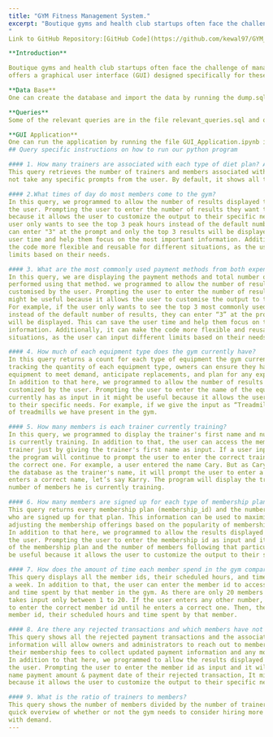 ```yaml
---
title: "GYM Fitness Management System."
excerpt: "Boutique gyms and health club startups often face the challenge of managing their operations effectively while keeping costs low. Our application offers a graphical user interface (GUI) designed specifically for these businesses, prioritizing simplicity and affordability.
"
Link to GitHub Repository:[GitHub Code](https://github.com/kewal97/GYM_Fitness_Management_System).

**Introduction**

Boutique gyms and health club startups often face the challenge of managing their operations effectively while keeping costs low. Our application 
offers a graphical user interface (GUI) designed specifically for these businesses, prioritizing simplicity and affordability.

**Data Base**
One can create the database and import the data by running the dump.sql file in your SQL Workbench.

**Queries**
Some of the relevant queries are in the file relevant_queries.sql and one can run this file in SQL Workbench.

**GUI Application**
One can run the application by running the file GUI_Application.ipynb in the jupyter notebook.
## Query specific instructions on how to run our python program

#### 1. How many trainers are associated with each type of diet plan? And how many members are following each type of diet plan? And (keto, diabetic etc.)?
This query retrieves the number of trainers and members associated with each diet plan, such as keto and diabetic. Because it is a summary query, it was designed to
not take any specific prompts from the user. By default, it shows all the trainers and the respective diet plan made by each trainer.

#### 2.What times of day do most members come to the gym?
In this query, we programmed to allow the number of results displayed to be customized by
the user. Prompting the user to enter the number of results they want to view might be useful
because it allows the user to customize the output to their specific needs. For example, if the
user only wants to see the top 3 peak hours instead of the default number of results, they
can enter "3" at the prompt and only the top 3 results will be displayed. This can save the
user time and help them focus on the most important information. Additionally, it can make
the code more flexible and reusable for different situations, as the user can input different
limits based on their needs.

#### 3. What are the most commonly used payment methods from both expenses and payments?
In this query, we are displaying the payment methods and total number of transactions
performed using that method. we programmed to allow the number of results displayed to be
customised by the user. Prompting the user to enter the number of results they want to view
might be useful because it allows the user to customise the output to their specific needs.
For example, if the user only wants to see the top 3 most commonly used payment methods
instead of the default number of results, they can enter “3” at the prompt and only 3 results
will be displayed. This can save the user time and help them focus on the most important
information. Additionally, it can make the code more flexible and reusable for different
situations, as the user can input different limits based on their needs.

#### 4. How much of each equipment type does the gym currently have?
In this query returns a count for each type of equipment the gym currently has on hand. By
tracking the quantity of each equipment type, owners can ensure they have enough
equipment to meet demand, anticipate replacements, and plan for any expansions.
In addition to that here, we programmed to allow the number of results displayed to be
customized by the user. Prompting the user to enter the name of the equipment the gym
currently has as input in it might be useful because it allows the user to customize the output
to their specific needs. For example, if we give the input as “Treadmill” it will give the number
of treadmills we have present in the gym.

#### 5. How many members is each trainer currently training?
In this query, we programmed to display the trainer's first name and number of members he
is currently training. In addition to that, the user can access the member count of each
trainer just by giving the trainer's first name as input. If a user inputs a wrong trainer name,
the program will continue to prompt the user to enter the correct trainer name until he enters
the correct one. For example, a user entered the name Cary. But as Cary is not present in
the database as the trainer's name, it will prompt the user to enter a correct name. If the user
enters a correct name, let’s say Karry. The program will display the trainer’s first name and
number of members he is currently training.

#### 6. How many members are signed up for each type of membership plan?
This query returns every membership plan (membership_id) and the number of members
who are signed up for that plan. This information can be used to maximize revenue by
adjusting the membership offerings based on the popularity of membership plans.
In addition to that here, we programmed to allow the results displayed to be customized by
the user. Prompting the user to enter the membership id as input and it will give a description
of the membership plan and the number of members following that particular plan, it might
be useful because it allows the user to customize the output to their specific needs.

#### 7. How does the amount of time each member spend in the gym compare to their scheduled hours for a week?
This query displays all the member ids, their scheduled hours, and time spent in the gym for
a week. In addition to that, the user can enter the member id to access the scheduled hours
and time spent by that member in the gym. As there are only 20 members in the gym, it
takes input only between 1 to 20. If the user enters any other number, it will prompt the user
to enter the correct member id until he enters a correct one. Then, the program displays the
member id, their scheduled hours and time spent by that member.

#### 8. Are there any rejected transactions and which members have not paid the gym?
This query shows all the rejected payment transactions and the associated member. This
information will allow owners and administrators to reach out to members who have not paid
their membership fees to collect updated payment information and any money owed to the gym.
In addition to that here, we programmed to allow the results displayed to be customized by
the user. Prompting the user to enter the member id as input and it will give member’s first
name payment amount & payment date of their rejected transaction, It might be useful
because it allows the user to customize the output to their specific needs.

#### 9. What is the ratio of trainers to members?
This query shows the number of members divided by the number of trainers. It provides a
quick overview of whether or not the gym needs to consider hiring more trainers to keep up
with demand.
---
```

